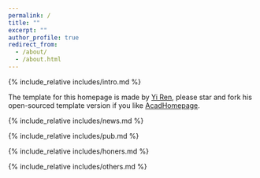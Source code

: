 ```yaml
---
permalink: /
title: ""
excerpt: ""
author_profile: true
redirect_from: 
  - /about/
  - /about.html
---
```


<span class='anchor' id='about-me'></span>
{% include_relative includes/intro.md %}

The template for this homepage is made by [Yi Ren](https://rayeren.github.io/), please star and fork his open-sourced template version if you like [AcadHomepage](https://github.com/RayeRen/acad-homepage.github.io).


{% include_relative includes/news.md %}

{% include_relative includes/pub.md %}

{% include_relative includes/honers.md %}

{% include_relative includes/others.md %}

<!--
<center>
  <script type="text/javascript" src="//rf.revolvermaps.com/0/0/1.js?i=54fnxcytkr6&amp;s=300&amp;m=0&amp;v=true&amp;r=false&amp;b=000000&amp;n=false&amp;c=ff0000" async="async"></script>
</center>
-->
